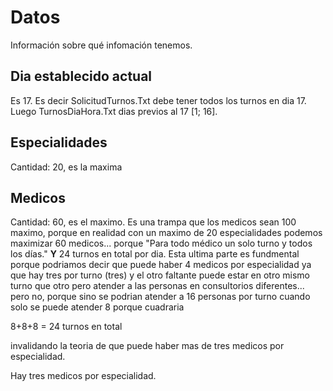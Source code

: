 # Datos

Información sobre qué infomación tenemos.

## Dia establecido actual

Es 17. Es decir SolicitudTurnos.Txt debe tener todos los turnos en dia 17.
Luego TurnosDiaHora.Txt dias previos al 17 [1; 16].

## Especialidades

Cantidad: 20, es la maxima

## Medicos

Cantidad: 60, es el maximo.
Es una trampa que los medicos sean 100 maximo, porque en realidad con un maximo de 20 especialidades podemos maximizar 60 medicos... porque "Para todo médico un solo turno y todos los días." **Y** 24 turnos en total por dia. Esta ultima parte es fundmental porque podriamos decir que puede haber 4 medicos por especialidad ya que hay tres por turno (tres) y el otro faltante puede estar en otro mismo turno que otro pero atender a las personas en consultorios diferentes... pero no, porque sino se podrian atender a 16 personas por turno cuando solo se puede atender 8 porque cuadraria 

8+8+8 = 24 turnos en total

invalidando la teoria de que puede haber mas de tres medicos por especialidad.

Hay tres medicos por especialidad.
